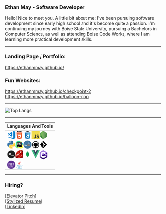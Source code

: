 ### Ethan May - Software Developer
Hello! Nice to meet you. A little bit about me: I've been pursuing software development since early high school and it's become quite a passion. I'm continuing my journey with Boise State University, pursuing a Bachelors in Computer Science, as well as attending Boise Code Works, where I am learning more practical development skills.

---

### Landing Page / Portfolio:
https://ethanmmay.github.io/

### Fun Websites:
https://ethanmmay.github.io/checkpoint-2 <br>
https://ethanmmay.github.io/balloon-pop

---

![Top Langs](https://github-readme-stats.vercel.app/api/top-langs/?username=ethanmmay&hide=HTML,CSS,SCSS&langs_count=10&layout=compact&title_color=c9d1d9&bg_color=0d1117&text_color=c9d1d9&hide_border=true)

--- 

| Languages And Tools |
| :---------------------: |
| <img align="left" alt="Visual Studio Code" title="Visual Studio Code" width="26px" height="26px" src="images/vsc.png" /> <img align="left" alt="HTML5" title="HTML5" width="26px" src="images/html.png" /> <img align="left" alt="CSS3" title="CSS3" width="26px" src="images/css.png" /> <img align="left" alt="JavaScript" title="JavaScript" width="26px" src="images/js.png" /> <img align="left" alt="Node.js" title="Node.js" width="26px" src="images/nodejs.png" /> |
|  <img align="left" alt="Python" title="Python" width="26px" src="images/python.png" /> <img align="left" alt="PyCharm" title="PyCharm" width="26px" src="images/pycharm.png" /> <img align="left" alt="MySQL" title="MySQL" width="26px" src="images/mysql.png" /> <img align="left" alt="GitHub" title="GitHub" width="26px" src="images/github.png" /> <img align="left" alt="Git" title="Git" width="26px" src="images/git.png" /> |
|   <img align="left" alt="Terminal" title="Terminal" width="26px" src="images/terminal.png" /> <img align="left" alt="Ruby" title="Ruby" width="26px" src="images/ruby.png" /> <img align="left" alt="MongoDB" title="MongoDB" width="26px" src="images/mongodb.png" /> <img align="left" alt="Vue" title="Vue" width="26px" src="images/vue.png" /> <img align="left" alt="CSharp" title="CSharp" width="26px" src="images/csharp.png" /> |
|  <img align="left" alt=".NET" title=".NET" width="26px" src="images/dotnet.png" /> <img align="left" alt="Java" title="Java" width="26px" src="images/java.png" />

---

### Hiring?
[[Elevator Pitch](https://docs.google.com/document/d/1V0MX5obxrq0h-2C6lDp3zmpOArFCoQXqPT5GOhdpnCQ/edit?usp=sharing)]<br>
[[Stylized Resume](https://github.com/ethanmmay/ethanmmay/blob/main/Job%20Search/Week%205%20BCW%20Homework/Ethan's%202021%20Resume%20(3).pdf)]<br>
[[LinkedIn](https://www.linkedin.com/in/ethanmmay/)]
